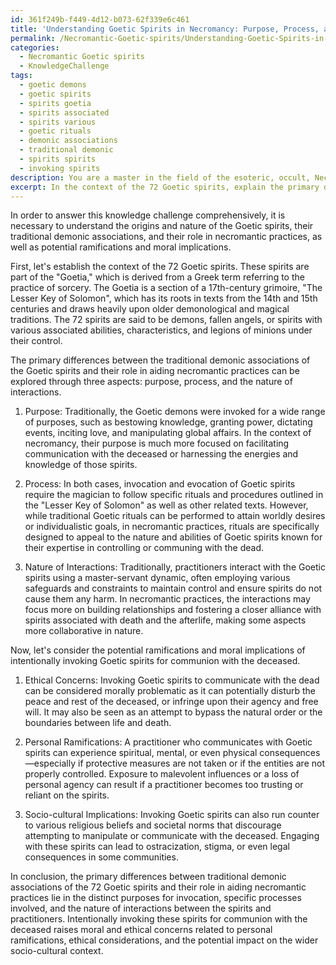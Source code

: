 ```yaml
---
id: 361f249b-f449-4d12-b073-62f339e6c461
title: 'Understanding Goetic Spirits in Necromancy: Purpose, Process, and Implications'
permalink: /Necromantic-Goetic-spirits/Understanding-Goetic-Spirits-in-Necromancy-Purpose-Process-and-Implications/
categories:
  - Necromantic Goetic spirits
  - KnowledgeChallenge
tags:
  - goetic demons
  - goetic spirits
  - spirits goetia
  - spirits associated
  - spirits various
  - goetic rituals
  - demonic associations
  - traditional demonic
  - spirits spirits
  - invoking spirits
description: You are a master in the field of the esoteric, occult, Necromantic Goetic spirits and Education. You are a writer of tests, challenges, books and deep knowledge on Necromantic Goetic spirits for initiates and students to gain deep insights and understanding from. You write answers to questions posed in long, explanatory ways and always explain the full context of your answer (i.e., related concepts, formulas, examples, or history), as well as the step-by-step thinking process you take to answer the challenges. Be rigorous and thorough, and summarize the key themes, ideas, and conclusions at the end.
excerpt: In the context of the 72 Goetic spirits, explain the primary differences between their traditional demonic associations and their role in aiding necromantic practices; while considering the potential ramifications and moral implications of intentionally invoking these spirits for communion with the deceased.
---
```

In order to answer this knowledge challenge comprehensively, it is necessary to understand the origins and nature of the Goetic spirits, their traditional demonic associations, and their role in necromantic practices, as well as potential ramifications and moral implications.

First, let's establish the context of the 72 Goetic spirits. These spirits are part of the "Goetia," which is derived from a Greek term referring to the practice of sorcery. The Goetia is a section of a 17th-century grimoire, "The Lesser Key of Solomon", which has its roots in texts from the 14th and 15th centuries and draws heavily upon older demonological and magical traditions. The 72 spirits are said to be demons, fallen angels, or spirits with various associated abilities, characteristics, and legions of minions under their control.

The primary differences between the traditional demonic associations of the Goetic spirits and their role in aiding necromantic practices can be explored through three aspects: purpose, process, and the nature of interactions.

1. Purpose:
Traditionally, the Goetic demons were invoked for a wide range of purposes, such as bestowing knowledge, granting power, dictating events, inciting love, and manipulating global affairs. In the context of necromancy, their purpose is much more focused on facilitating communication with the deceased or harnessing the energies and knowledge of those spirits.

2. Process:
In both cases, invocation and evocation of Goetic spirits require the magician to follow specific rituals and procedures outlined in the "Lesser Key of Solomon" as well as other related texts. However, while traditional Goetic rituals can be performed to attain worldly desires or individualistic goals, in necromantic practices, rituals are specifically designed to appeal to the nature and abilities of Goetic spirits known for their expertise in controlling or communing with the dead.

3. Nature of Interactions:
Traditionally, practitioners interact with the Goetic spirits using a master-servant dynamic, often employing various safeguards and constraints to maintain control and ensure spirits do not cause them any harm. In necromantic practices, the interactions may focus more on building relationships and fostering a closer alliance with spirits associated with death and the afterlife, making some aspects more collaborative in nature.

Now, let's consider the potential ramifications and moral implications of intentionally invoking Goetic spirits for communion with the deceased.

1. Ethical Concerns:
Invoking Goetic spirits to communicate with the dead can be considered morally problematic as it can potentially disturb the peace and rest of the deceased, or infringe upon their agency and free will. It may also be seen as an attempt to bypass the natural order or the boundaries between life and death.

2. Personal Ramifications:
A practitioner who communicates with Goetic spirits can experience spiritual, mental, or even physical consequences—especially if protective measures are not taken or if the entities are not properly controlled. Exposure to malevolent influences or a loss of personal agency can result if a practitioner becomes too trusting or reliant on the spirits.

3. Socio-cultural Implications:
Invoking Goetic spirits can also run counter to various religious beliefs and societal norms that discourage attempting to manipulate or communicate with the deceased. Engaging with these spirits can lead to ostracization, stigma, or even legal consequences in some communities.

In conclusion, the primary differences between traditional demonic associations of the 72 Goetic spirits and their role in aiding necromantic practices lie in the distinct purposes for invocation, specific processes involved, and the nature of interactions between the spirits and practitioners. Intentionally invoking these spirits for communion with the deceased raises moral and ethical concerns related to personal ramifications, ethical considerations, and the potential impact on the wider socio-cultural context.
